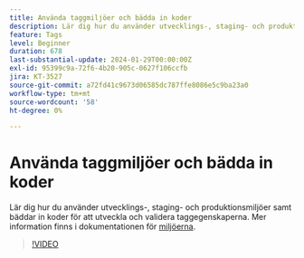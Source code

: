 ```yaml
---
title: Använda taggmiljöer och bädda in koder
description: Lär dig hur du använder utvecklings-, staging- och produktionsmiljöer samt bäddar in koder för att utveckla och validera taggegenskaperna.
feature: Tags
level: Beginner
duration: 678
last-substantial-update: 2024-01-29T00:00:00Z
exl-id: 95399c9a-72f6-4b20-905c-0627f106ccfb
jira: KT-3527
source-git-commit: a72fd41c9673d06585dc787ffe8086e5c9ba23a0
workflow-type: tm+mt
source-wordcount: '58'
ht-degree: 0%

---
```


# Använda taggmiljöer och bädda in koder

Lär dig hur du använder utvecklings-, staging- och produktionsmiljöer samt bäddar in koder för att utveckla och validera taggegenskaperna. Mer information finns i dokumentationen för [miljöerna](https://experienceleague.adobe.com/docs/experience-platform/tags/publish/environments/environments.html).

>[!VIDEO](https://video.tv.adobe.com/v/28729/?learn=on)

